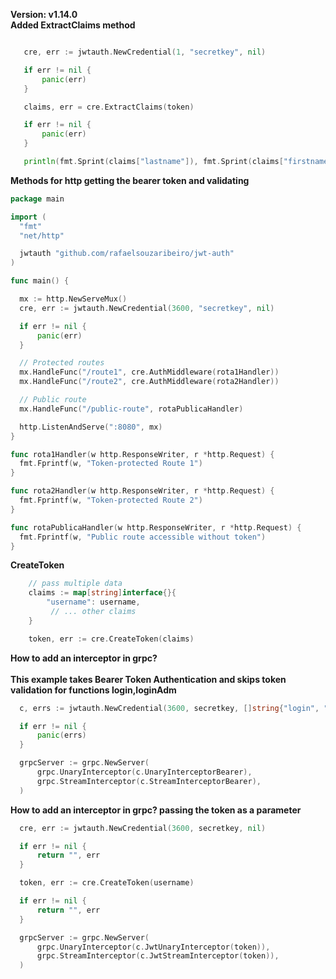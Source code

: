

<strong>Version: v1.14.0</strong><br />
<strong>Added ExtractClaims method</strong><br /> 
 ```go

	cre, err := jwtauth.NewCredential(1, "secretkey", nil)

	if err != nil {
		panic(err)
	}

	claims, err = cre.ExtractClaims(token)

	if err != nil {
		panic(err)
	}

	println(fmt.Sprint(claims["lastname"]), fmt.Sprint(claims["firstname"]))
```


<strong>Methods for http getting the bearer token and validating</strong><br />      

  ```go
 package main

import (
	"fmt"
	"net/http"

	jwtauth "github.com/rafaelsouzaribeiro/jwt-auth"
)

func main() {

	mx := http.NewServeMux()
	cre, err := jwtauth.NewCredential(3600, "secretkey", nil)

	if err != nil {
		panic(err)
	}

	// Protected routes
	mx.HandleFunc("/route1", cre.AuthMiddleware(rota1Handler))
	mx.HandleFunc("/route2", cre.AuthMiddleware(rota2Handler))

	// Public route
	mx.HandleFunc("/public-route", rotaPublicaHandler)

	http.ListenAndServe(":8080", mx)
}

func rota1Handler(w http.ResponseWriter, r *http.Request) {
	fmt.Fprintf(w, "Token-protected Route 1")
}

func rota2Handler(w http.ResponseWriter, r *http.Request) {
	fmt.Fprintf(w, "Token-protected Route 2")
}

func rotaPublicaHandler(w http.ResponseWriter, r *http.Request) {
	fmt.Fprintf(w, "Public route accessible without token")
}


```


<strong>CreateToken</strong><br />
	
```go 	
	// pass multiple data
	claims := map[string]interface{}{
		"username": username,
		 // ... other claims
	}

	token, err := cre.CreateToken(claims)
```


<strong>How to add an interceptor in grpc?</strong><br />  
<strong>This example takes Bearer Token Authentication and skips token validation for functions login,loginAdm</strong><br />  

  ```go 
	c, errs := jwtauth.NewCredential(3600, secretkey, []string{"login", "loginAdm"})

	if err != nil {
		panic(errs)
	}

	grpcServer := grpc.NewServer(
		grpc.UnaryInterceptor(c.UnaryInterceptorBearer),
		grpc.StreamInterceptor(c.StreamInterceptorBearer),
	)
```
<strong>How to add an interceptor in grpc? passing the token as a parameter</strong><br />   

  ```go
	cre, err := jwtauth.NewCredential(3600, secretkey, nil)

	if err != nil {
		return "", err
	}

	token, err := cre.CreateToken(username)

	if err != nil {
		return "", err
	}

	grpcServer := grpc.NewServer(
		grpc.UnaryInterceptor(c.JwtUnaryInterceptor(token)),
		grpc.StreamInterceptor(c.JwtStreamInterceptor(token)),
	)

  ```
 
